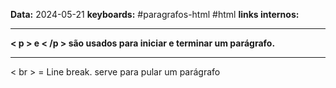 
**Data:** 2024-05-21
**keyboards:** #paragrafos-html #html 
**links internos:** 
___
**< p >  e  < /p > são usados para iniciar e terminar um parágrafo.**
___
< br >  =  Line break.  serve para pular um parágrafo

